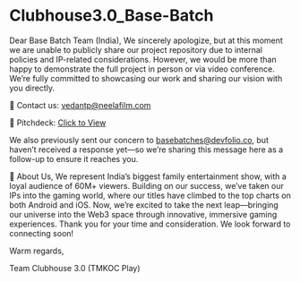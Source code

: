 # Clubhouse3.0_Base-Batch
Dear Base Batch Team (India),
We sincerely apologize, but at this moment we are unable to publicly share our project repository due to internal policies and IP-related considerations.
However, we would be more than happy to demonstrate the full project in person or via video conference. We’re fully committed to showcasing our work and sharing our vision with you directly.

📩 Contact us: vedantp@neelafilm.com

📄 Pitchdeck: [Click to View](https://www.papermark.com/view/cm8e74x2k000el403nhcccl6v)

We also previously sent our concern to basebatches@devfolio.co, but haven’t received a response yet—so we’re sharing this message here as a follow-up to ensure it reaches you.


👋 About Us,
We represent India’s biggest family entertainment show, with a loyal audience of 60M+ viewers.
Building on our success, we’ve taken our IPs into the gaming world, where our titles have climbed to the top charts on both Android and iOS. Now, we’re excited to take the next leap—bringing our universe into the Web3 space through innovative, immersive gaming experiences.
Thank you for your time and consideration. We look forward to connecting soon!

Warm regards,

Team Clubhouse 3.0 (TMKOC Play)
